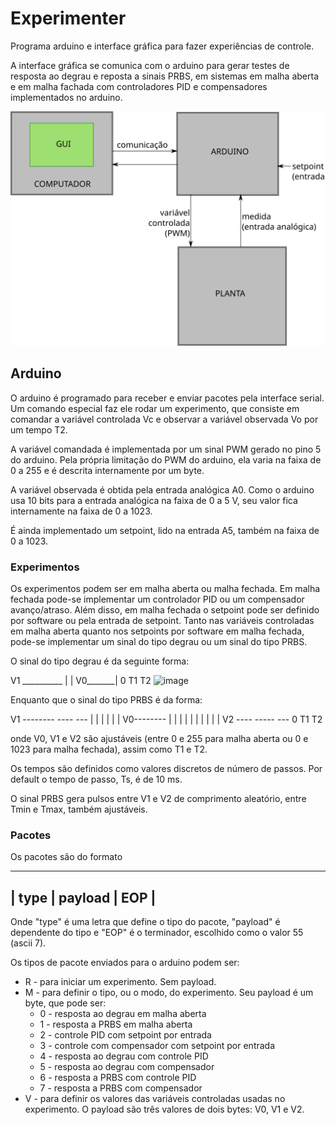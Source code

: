 # Experimenter

Programa arduino e interface gráfica para fazer experiências de controle.

A interface gráfica se comunica com o arduino para gerar testes de resposta ao degrau e reposta a sinais PRBS, em sistemas em malha aberta e em malha fachada com controladores PID e compensadores implementados no arduino.

![sistema.svg](sistema.svg)

## Arduino

O arduino é programado para receber e enviar pacotes pela interface serial. Um comando especial faz ele rodar um experimento, que consiste em comandar a variável controlada Vc e observar a variável observada Vo por um tempo T2.

A variável comandada é implementada por um sinal PWM gerado no pino 5 do arduino. Pela própria limitação do PWM do arduino, ela varia na faixa de 0 a 255 e é descrita internamente por um byte.

A variável observada é obtida pela entrada analógica A0. Como o arduino usa 10 bits para a entrada analógica na faixa de 0 a 5 V, seu valor fica internamente na faixa de 0 a 1023.

É ainda implementado um setpoint, lido na entrada A5, também na faixa de 0 a 1023.

### Experimentos

Os experimentos podem ser em malha aberta ou malha fechada. Em malha fechada pode-se implementar um controlador PID ou um compensador avanço/atraso. Além disso, em malha fechada o setpoint pode ser definido por software ou pela entrada de setpoint.
Tanto nas variáveis controladas em malha aberta quanto nos setpoints por software em malha fechada, pode-se implementar um sinal do tipo degrau ou um sinal do tipo PRBS.

O sinal do tipo degrau é da seguinte forma:

V1        __________
         |
         |
V0_______|
  0      T1        T2
![image](https://github.com/joaopaulo-cerquinhocajueiro/expGui/assets/2438973/9209f68f-fe3f-4a85-b9b2-bf655658e477)

Enquanto que o sinal do tipo PRBS é da forma:

V1       --------  ----   ---
         |      |  |  |   | |
V0--------      |  |  |   | |
                |  |  |   | |
V2              ----  ----- ---
  0      T1                   T2

onde V0, V1 e V2 são ajustáveis (entre 0 e 255 para malha aberta ou 0 e 1023 para malha fechada), assim como T1 e T2.

Os tempos são definidos como valores discretos de número de passos. Por default o tempo de passo, Ts, é de 10 ms.
 
O sinal PRBS gera pulsos entre V1 e V2 de comprimento aleatório, entre Tmin e Tmax, também ajustáveis.

### Pacotes
Os pacotes são do formato

________________________
| type | payload | EOP |
------------------------

Onde "type" é uma letra que define o tipo do pacote, "payload" é dependente do tipo e "EOP" é o terminador, escolhido como o valor 55 (ascii 7).

Os tipos de pacote enviados para o arduino podem ser:

- R - para iniciar um experimento. Sem payload.
- M - para definir o tipo, ou o modo, do experimento. Seu payload é um byte, que pode ser:
	- 0 - resposta ao degrau em malha aberta
	- 1 - resposta a PRBS em malha aberta
	- 2 - controle PID com setpoint por entrada
	- 3 - controle com compensador com setpoint por entrada
	- 4 - resposta ao degrau com controle PID
	- 5 - resposta ao degrau com compensador
	- 6 - resposta a PRBS com controle PID
	- 7 - resposta a PRBS com compensador
- V - para definir os valores das variáveis controladas usadas no experimento. O payload são três valores de dois bytes: V0, V1 e V2.

